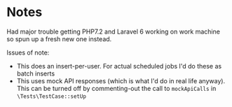 # Notes

Had major trouble getting PHP7.2 and Laravel 6 working on work machine so spun up a fresh new one instead.

Issues of note:
- This does an insert-per-user. For actual scheduled jobs I'd do these as batch inserts
- This uses mock API responses (which is what I'd do in real life anyway). This can be turned off by commenting-out the call to `mockApiCalls` in `\Tests\TestCase::setUp`

